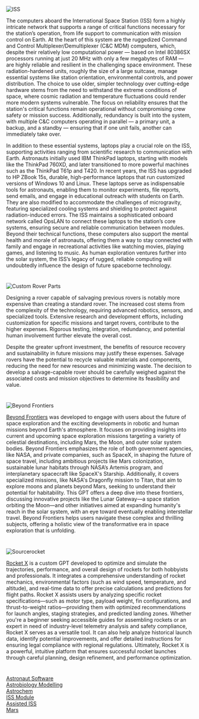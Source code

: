 ![ISS](https://github.com/user-attachments/assets/377f736d-3391-40a4-9b74-ccaba940c2d5)

The computers aboard the International Space Station (ISS) form a highly intricate network that supports a range of critical functions necessary for the station’s operation, from life support to communication with mission control on Earth. At the heart of this system are the ruggedized Command and Control Multiplexer/Demultiplexer (C&C MDM) computers, which, despite their relatively low computational power — based on Intel 80386SX processors running at just 20 MHz with only a few megabytes of RAM — are highly reliable and resilient in the challenging space environment. These radiation-hardened units, roughly the size of a large suitcase, manage essential systems like station orientation, environmental controls, and power distribution. The choice to use older, simpler technology over cutting-edge hardware stems from the need to withstand the extreme conditions of space, where cosmic radiation and temperature fluctuations could render more modern systems vulnerable. The focus on reliability ensures that the station's critical functions remain operational without compromising crew safety or mission success. Additionally, redundancy is built into the system, with multiple C&C computers operating in parallel — a primary unit, a backup, and a standby — ensuring that if one unit fails, another can immediately take over.

In addition to these essential systems, laptops play a crucial role on the ISS, supporting activities ranging from scientific research to communication with Earth. Astronauts initially used IBM ThinkPad laptops, starting with models like the ThinkPad 760XD, and later transitioned to more powerful machines such as the ThinkPad T61p and T420. In recent years, the ISS has upgraded to HP ZBook 15s, durable, high-performance laptops that run customized versions of Windows 10 and Linux. These laptops serve as indispensable tools for astronauts, enabling them to monitor experiments, file reports, send emails, and engage in educational outreach with students on Earth. They are also modified to accommodate the challenges of microgravity, featuring specialized cooling systems and shielding to protect against radiation-induced errors. The ISS maintains a sophisticated onboard network called OpsLAN to connect these laptops to the station’s core systems, ensuring secure and reliable communication between modules. Beyond their technical functions, these computers also support the mental health and morale of astronauts, offering them a way to stay connected with family and engage in recreational activities like watching movies, playing games, and listening to music. As human exploration ventures further into the solar system, the ISS’s legacy of rugged, reliable computing will undoubtedly influence the design of future spaceborne technology.

#

![Custom Rover Parts](https://github.com/user-attachments/assets/9c7abd41-eee1-4557-a89b-67ad6dc891aa)

Designing a rover capable of salvaging previous rovers is notably more expensive than creating a standard rover. The increased cost stems from the complexity of the technology, requiring advanced robotics, sensors, and specialized tools. Extensive research and development efforts, including customization for specific missions and target rovers, contribute to the higher expenses. Rigorous testing, integration, redundancy, and potential human involvement further elevate the overall cost.

Despite the greater upfront investment, the benefits of resource recovery and sustainability in future missions may justify these expenses. Salvage rovers have the potential to recycle valuable materials and components, reducing the need for new resources and minimizing waste. The decision to develop a salvage-capable rover should be carefully weighed against the associated costs and mission objectives to determine its feasibility and value.

#

![Beyond Frontiers](https://github.com/user-attachments/assets/5d9c3050-7cde-4b03-840b-09c010a84f45)

[Beyond Frontiers](https://chatgpt.com/g/g-67729e30f8b08191b3da2f0463a154c7-beyond-frontiers) was developed to engage with users about the future of space exploration and the exciting developments in robotic and human missions beyond Earth's atmosphere. It focuses on providing insights into current and upcoming space exploration missions targeting a variety of celestial destinations, including Mars, the Moon, and outer solar system bodies. Beyond Frontiers emphasizes the role of both government agencies, like NASA, and private companies, such as SpaceX, in shaping the future of space travel, including ambitious projects like Mars colonization, sustainable lunar habitats through NASA’s Artemis program, and interplanetary spacecraft like SpaceX's Starship. Additionally, it covers specialized missions, like NASA's Dragonfly mission to Titan, that aim to explore moons and planets beyond Mars, seeking to understand their potential for habitability. This GPT offers a deep dive into these frontiers, discussing innovative projects like the Lunar Gateway—a space station orbiting the Moon—and other initiatives aimed at expanding humanity's reach in the solar system, with an eye toward eventually enabling interstellar travel. Beyond Frontiers helps users navigate these complex and thrilling subjects, offering a holistic view of the transformative era in space exploration that is unfolding.

#

![Sourcerocket](https://github.com/user-attachments/assets/259ea091-a2bc-4662-b48e-3e586e6c0217)

[Rocket X](https://chatgpt.com/g/g-6777882825a48191acbc23268a64844d-rocket-x) is a custom GPT developed to optimize and simulate the trajectories, performance, and overall design of rockets for both hobbyists and professionals. It integrates a comprehensive understanding of rocket mechanics, environmental factors (such as wind speed, temperature, and altitude), and real-time data to offer precise calculations and predictions for flight paths. Rocket X assists users by analyzing specific rocket specifications—such as motor type, payload weight, fin configurations, and thrust-to-weight ratios—providing them with optimized recommendations for launch angles, staging strategies, and predicted landing zones. Whether you're a beginner seeking accessible guides for assembling rockets or an expert in need of industry-level telemetry analysis and safety compliance, Rocket X serves as a versatile tool. It can also help analyze historical launch data, identify potential improvements, and offer detailed instructions for ensuring legal compliance with regional regulations. Ultimately, Rocket X is a powerful, intuitive platform that ensures successful rocket launches through careful planning, design refinement, and performance optimization.

#

[Astronaut Software](https://chatgpt.com/g/g-F89U0wJa0-astronaut-software)
<br>
[Astrobiology Modelling](https://chatgpt.com/g/g-675ea3ac6b588191b85fb518b3e7a640-astrobiology-modelling)
<br>
[Astrochem](https://chatgpt.com/g/g-67e85194e1ec8191ae8b6371778e78c8-astrochem)
<br>
[ISS Module](https://chatgpt.com/g/g-6776da708084819182e560df751a84fa-iss-module)
<br>
[Assisted ISS](https://chatgpt.com/g/g-67aff86c79a88191b6d03e496c9e3080-assisted-iss)
<br>
[Mars](https://chatgpt.com/g/g-aLfw9aF2J-mars)
